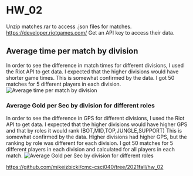 # HW_02

Unzip matches.rar to access .json files for matches.
https://developer.riotgames.com/
Get an API key to access their data.

## Average time per match by division
In order to see the difference in match times for different divisions, I used the Riot API to get data. 
I expected that the higher divisions would have shorter game times.
This is somewhat confirmed by the data.
I got 50 matches for 5 different players in each division.
![Average time per match by division](/zealotwithcharge/hw_02/Bar_Graph.png)
### Average Gold per Sec by division for different roles

In order to see the difference in GPS for different divisions, I used the Riot API to get data. 
I expected that the higher divisions would have higher GPS and that by roles it would rank (BOT,MID,TOP,JUNGLE,SUPPORT)
This is somewhat confirmed by the data. Higher divisions had higher GPS, but the ranking by role was different for each division.
I got 50 matches for 5 different players in each division and calculated for all players in each match.
![Average Gold per Sec by division for different roles](/zealotwithcharge/hw_02/Line_Graph.png)

https://github.com/mikeizbicki/cmc-csci040/tree/2021fall/hw_02
